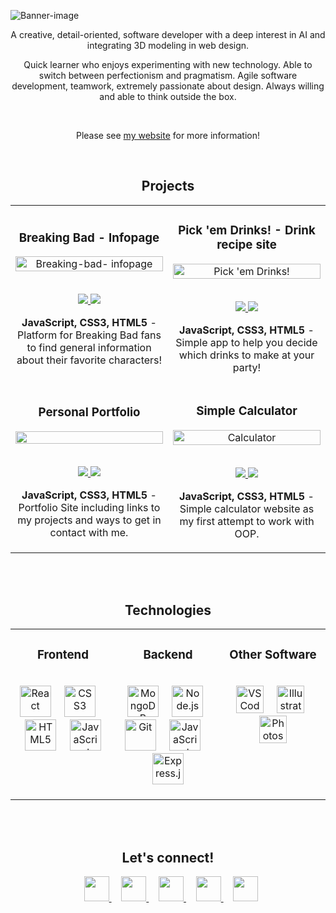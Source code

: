 ![Banner-image](https://github.com/Ethodeus/readme-logos/blob/master/GitHub%20Profile/banner-svg2.svg)

<p align="Center">
	A creative, detail-oriented, software developer with a deep interest in AI and integrating 3D modeling in web design.
</p>
<p align="Center">
	Quick learner who enjoys experimenting with new technology. Able to switch between perfectionism and pragmatism. Agile
	software development, teamwork, extremely passionate about design. Always willing and able to think outside the box.
</p>
<br />
<p align="center">Please see <a href="https://sebastianospina.netlify.app">my website</a> for more information!</p>
<br />

<!-- PROJECTS -->

<h2 align="center" color="white">Projects</h2>
<div align="center">
<table><tr><td width="50%">
<h3 align="center" color="white">Breaking Bad - Infopage</h2>
<div align="center" >  
<a href='https://ethodeus.github.io/breaking-bad-info-page/'>
	<img src="https://github.com/Ethodeus/readme-logos/blob/master/GitHub%20Profile/Project-images/Breaking-bad/ezgif.com-gif-maker.gif" alt="Breaking-bad-		infopage" height="100%" />
</a>
<br>
<br>
<p>
<a href="https://github.com/Ethodeus/breaking-bad-info-page" target="_blank">
    <img src="https://img.shields.io/badge/Repo-lightgrey?style=for-the-badge&logo=github"/>
  </a>  
  <a href="https://ethodeus.github.io/breaking-bad-info-page/" target="_blank">
    <img src="https://img.shields.io/badge/-website-green?style=for-the-badge&color=0CA4BD"/>
  </a>	
</p>
 <p><strong>JavaScript, CSS3, HTML5</strong> - Platform for Breaking Bad fans to find general information about their favorite characters!</p>
</div>
</td><td width="50%">
<h3 align="center" color="white">Pick 'em Drinks! - Drink recipe site</h2>
<div align="center" >  
<a href='https://ethodeus.github.io/pick-em-drinks-project/'>
	<img src="https://github.com/Ethodeus/readme-logos/blob/master/GitHub%20Profile/Project-images/Pick%20'em%20Drinks!/ezgif.com-gif-maker.gif" alt="Pick 'em Drinks!" height="100%" />
</a>
<br>
<br>
<p>
<a href="https://github.com/Ethodeus/pick-em-drinks-project" target="_blank">
    <img src="https://img.shields.io/badge/Repo-lightgrey?style=for-the-badge&logo=github"/>
  </a>  
  <a href="https://ethodeus.github.io/pick-em-drinks-project/" target="_blank">
    <img src="https://img.shields.io/badge/-website-green?style=for-the-badge&color=0CA4BD"/>
  </a>	
</p>
 <p><strong>JavaScript, CSS3, HTML5</strong> - Simple app to help you decide which drinks to make at your party!</p>
</div>
<tr><td width="50%">
<h3 align="center" color="white">Personal Portfolio</h2>
<div align="center" >  
<a href='https://sebastianospina.netlify.app'>
	<img src="https://github.com/Ethodeus/readme-logos/blob/master/GitHub%20Profile/Project-images/Porfolio/ezgif.com-gif-maker%20(1).gif" height="100%" />
</a>
<br>
<br>
<p>
<a href="https://github.com/Ethodeus/ethodeus.github.io" target="_blank">
    <img src="https://img.shields.io/badge/Repo-lightgrey?style=for-the-badge&logo=github"/>
  </a>  
  <a href="https://sebastianospina.netlify.app" target="_blank">
    <img src="https://img.shields.io/badge/-website-green?style=for-the-badge&color=0CA4BD"/>
  </a>	
</p>
 <p><strong>JavaScript, CSS3, HTML5</strong> - Portfolio Site including links to my projects and ways to get in contact with me.</p>
</div>
</td><td width="50%">
<h3 align="center" color="white">Simple Calculator</h2>
<div align="center" >  
<a href='https://ethodeus.github.io/simple-calculator-project/'>
	<img src="https://github.com/Ethodeus/readme-logos/blob/master/GitHub%20Profile/Project-images/Calculator/ezgif.com-gif-maker.gif" alt="Calculator" height="100%" />
</a>
<br>
<br>
<p>
<a href="https://github.com/Ethodeus/simple-calculator-project" target="_blank">
    <img src="https://img.shields.io/badge/Repo-lightgrey?style=for-the-badge&logo=github"/>
  </a>  
  <a href="https://ethodeus.github.io/simple-calculator-project/" target="_blank">
    <img src="https://img.shields.io/badge/-website-green?style=for-the-badge&color=0CA4BD"/>
  </a>	
</p>
 <p><strong>JavaScript, CSS3, HTML5</strong> - Simple calculator website as my first attempt to work with OOP.</p>
</div>	
</td></tr>	
</td></tr></table>
</div>
<br />
<br />

<!-- TECHNOLOGIES -->
 
<h2 align="center" color="white">Technologies</h2>

<div align="center">
<table><tr><td valign="top" width="33.3333%">

<h3 align="center" color="white">Frontend</h2>
	<br>
<div align="center" >  
<img src="https://github.com/Ethodeus/readme-logos/blob/master/GitHub%20Profile/Tech%20Skills/react.svg" alt="React" height="50" />
	&nbsp&nbsp&nbsp
<img  src="https://github.com/Ethodeus/readme-logos/blob/master/GitHub%20Profile/Tech%20Skills/css3-alt.svg" alt="CSS3" height="50" />
	&nbsp&nbsp&nbsp
<img  src="https://github.com/Ethodeus/readme-logos/blob/master/GitHub%20Profile/Tech%20Skills/html5.svg" alt="HTML5" height="50" />
	&nbsp&nbsp&nbsp
<img  src="https://github.com/Ethodeus/readme-logos/blob/master/GitHub%20Profile/Tech%20Skills/js-square.svg" alt="JavaScript" height="50" />  
</div>

</td><td valign="top" width="33.3333%">

<h3 align="center" color="white">Backend</h2>
	<br>
<div align="center">
	&nbsp
<img  src="https://github.com/Ethodeus/readme-logos/blob/master/GitHub%20Profile/Tech%20Skills/mongodb.svg" alt="MongoDB" height="50" />  
	&nbsp&nbsp&nbsp
<img  src="https://github.com/Ethodeus/readme-logos/blob/master/GitHub%20Profile/Tech%20Skills/node-js.svg" alt="Node.js" height="50" /> 
	&nbsp&nbsp&nbsp
<img  src="https://github.com/Ethodeus/readme-logos/blob/master/GitHub%20Profile/Tech%20Skills/git-alt.svg" alt="Git" height="50" />  
	&nbsp&nbsp&nbsp
<img  src="https://github.com/Ethodeus/readme-logos/blob/master/GitHub%20Profile/Tech%20Skills/js-square.svg" alt="JavaScript" height="50" /> 
	&nbsp&nbsp&nbsp
<img  src="https://github.com/Ethodeus/readme-logos/blob/master/GitHub%20Profile/Tech%20Skills/expressjs-icon.svg" alt="Express.js" height="50" />
	<br>
	<br>
	
</div>
	
</td><td valign="top" width="33.3333%">
	
<h3 align="center" color="white">Other Software</h2>
	<br>
<div align="center">
	&nbsp
<img  src="https://github.com/Ethodeus/readme-logos/blob/master/GitHub%20Profile/Tech%20Skills/visual%20studio%20code-687.svg" alt="VS Code" height="44" />  
	&nbsp&nbsp&nbsp
<img  src="https://github.com/Ethodeus/readme-logos/blob/master/GitHub%20Profile/Tech%20Skills/cdnlogo.com_illustrator.svg" alt="Illustrator" height="44" /> 
	&nbsp&nbsp&nbsp
<img  src="https://github.com/Ethodeus/readme-logos/blob/master/GitHub%20Profile/Tech%20Skills/cdnlogo.com_photoshop.svg" alt="Photoshop" height="44" />   
	
</div>

</td></tr></table>
</div>

</br>
</br>
<!-- CONTACT -->

<h2 align="center" color="white">Let's connect!</h2>
<p align="center">
	<a href="https://twitter.com/dev_ethos" target="_blank">
		<img
			src="https://github.com/Ethodeus/readme-logos/blob/master/GitHub%20Profile/Social%20media%20Icons/twitter.svg"
			width="40px"
			style="padding-left: 10px"
		/>
	</a>
	&nbsp&nbsp&nbsp
	<a href="https://angel.co/u/sc-ospc" target="_blank">
		<img
			src="https://github.com/Ethodeus/readme-logos/blob/master/GitHub%20Profile/Social%20media%20Icons/angellist.svg"
			width="40px"
		/>
	</a>
	&nbsp&nbsp&nbsp
	<a href="https://www.behance.net/blackintsub" target="_blank">
		<img
			src="https://github.com/Ethodeus/readme-logos/blob/master/GitHub%20Profile/Social%20media%20Icons/behance.svg"
			width="40px"
		/>
	</a>
	&nbsp&nbsp&nbsp
	<a href="https://www.linkedin.com/in/sebastianocospina/" target="_blank">
		<img
			src="https://github.com/Ethodeus/readme-logos/blob/master/GitHub%20Profile/Social%20media%20Icons/linkedin-in.svg"
			width="40px"
		/>
	</a>
	&nbsp&nbsp&nbsp
	<a href="https://github.com/Ethodeus" target="_blank">
		<img
			src="https://github.com/Ethodeus/readme-logos/blob/master/GitHub%20Profile/Tech%20Skills/github.svg"
			width="40px"
		/>
	</a>
</p>
